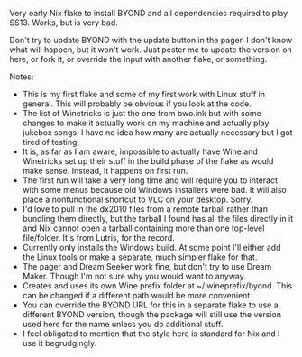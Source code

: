Very early Nix flake to install BYOND and all dependencies required to play SS13. Works, but is very bad.

Don't try to update BYOND with the update button in the pager. I don't know what will happen, but it won't work. Just pester me to update the version on here, or fork it, or override the input with another flake, or something.

Notes:
* This is my first flake and some of my first work with Linux stuff in general. This will probably be obvious if you look at the code.
* The list of Winetricks is just the one from bwo.ink but with some changes to make it actually work on my machine and actually play jukebox songs. I have no idea how many are actually necessary but I got tired of testing.
* It is, as far as I am aware, impossible to actually have Wine and Winetricks set up their stuff in the build phase of the flake as would make sense. Instead, it happens on first run.
* The first run will take a very long time and will require you to interact with some menus because old Windows installers were bad. It will also place a nonfunctional shortcut to VLC on your desktop. Sorry.
* I'd love to pull in the dx2010 files from a remote tarball rather than bundling them directly, but the tarball I found has all the files directly in it and Nix cannot open a tarball containing more than one top-level file/folder. It's from Lutris, for the record.
* Currently only installs the Windows build. At some point I'll either add the Linux tools or make a separate, much simpler flake for that.
* The pager and Dream Seeker work fine, but don't try to use Dream Maker. Though I'm not sure why you would want to anyway.
* Creates and uses its own Wine prefix folder at ~/.wineprefix/byond. This can be changed if a different path would be more convenient.
* You can override the BYOND URL for this in a separate flake to use a different BYOND version, though the package will still use the version used here for the name unless you do additional stuff.
* I feel obligated to mention that the style here is standard for Nix and I use it begrudgingly.